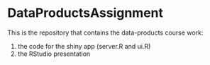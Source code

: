 # DataProductsAssignment
This is the repository that contains the data-products course work:  
1. the code for the shiny app (server.R and ui.R)
2. the RStudio presentation 

